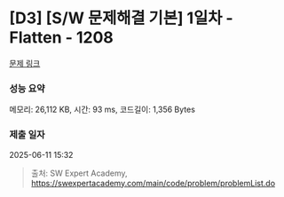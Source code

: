 # [D3] [S/W 문제해결 기본] 1일차 - Flatten - 1208 

[문제 링크](https://swexpertacademy.com/main/code/problem/problemDetail.do?contestProbId=AV139KOaABgCFAYh) 

### 성능 요약

메모리: 26,112 KB, 시간: 93 ms, 코드길이: 1,356 Bytes

### 제출 일자

2025-06-11 15:32



> 출처: SW Expert Academy, https://swexpertacademy.com/main/code/problem/problemList.do
